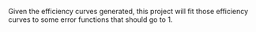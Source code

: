 Given the efficiency curves generated, this project will fit those efficiency
curves to some error functions that should go to 1. 
